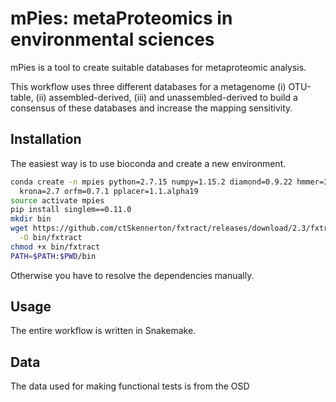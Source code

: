 # mPies: metaProteomics in environmental sciences

mPies is a tool to create suitable databases for metaproteomic analysis. 

This workflow uses three different databases for a metagenome (i) OTU-table, (ii) assembled-derived, (iii) and unassembled-derived to build a consensus of these databases and increase the mapping sensitivity.

## Installation

The easiest way is to use bioconda and create a new environment. 

```bash
conda create -n mpies python=2.7.15 numpy=1.15.2 diamond=0.9.22 hmmer=3.2.1 \
  krona=2.7 orfm=0.7.1 pplacer=1.1.alpha19
source activate mpies
pip install singlem==0.11.0
mkdir bin
wget https://github.com/ctSkennerton/fxtract/releases/download/2.3/fxtract2.3-Linux-64bit-static \
  -O bin/fxtract
chmod +x bin/fxtract
PATH=$PATH:$PWD/bin
```

Otherwise you have to resolve the dependencies manually.

## Usage

The entire workflow is written in Snakemake.

## Data

The data used for making functional tests is from the OSD